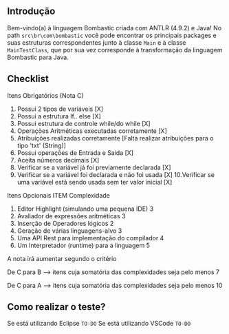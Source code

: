 ## Introdução

Bem-vindo(a) à linguagem Bombastic criada com ANTLR (4.9.2) e Java! No path `src\br\com\bombastic` você pode encontrar os principais packages e suas estruturas correspondentes junto à classe `Main` e à classe `MainTestClass`, que por sua vez corresponde à transformação da linguagem Bombastic para Java.

## Checklist
Itens Obrigatórios (Nota C)
1. Possui 2 tipos de variáveis [X]
2. Possui a estrutura If.. else [X]
3. Possui estrutura de controle while/do while [X]
4. Operações Aritméticas executadas corretamente [X]
5. Atribuições realizadas corretamente [Falta realizar atribuições para o tipo 'txt' (String)]
6. Possui operações de Entrada e Saída [X]
7. Aceita números decimais [X]
8. Verificar se a variável já foi previamente declarada [X]
9. Verificar se a variável foi declarada e não foi usada [X]
10.Verificar se uma variável está sendo usada sem ter valor inicial [X]

Itens Opcionais 
ITEM		                                               Complexidade
1. Editor Highlight (simulando uma pequena IDE)     3
2. Avaliador de expressões aritméticas              3
3. Inserção de Operadores lógicos                   2
4. Geração de várias linguagens-alvo                3
5. Uma API Rest para implementação do compilador    4
6. Um Interpretador (runtime) para a linguagem      5

A nota irá aumentar segundo o critério

De C para B —> itens cuja somatória das complexidades seja pelo menos 7

De C para A —> itens cuja somatória das complexidades seja pelo menos 10

## Como realizar o teste?

Se está utilizando Eclipse
`TO-DO`
Se está utilizando VSCode
`TO-DO`
